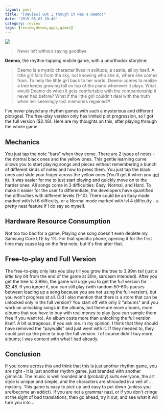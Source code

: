 ```yaml
---
layout: post
title: "[Review] But I though it was a Deemo!"
date: "2015-05-03 20:49"
category: review
tags: [review,deemo,apps,games]
---
```


![](http://www.rayark.com/g/deemo/res/img/index_pic.png)

> Never left without saying goodbye

__Deemo__, the rhythm-tapping mobile game, with a unorthodox storyline:

> Deemo is a mystic character lives in solitude, a castle, all by itself. A
> little girl falls from the sky, not knowing who she is, where she comes from.
> To help the little girl back to her world, Deemo comes to realize a tree keeps
> growing tall on top of the piano whenever it plays. What would Deemo do when
> it gets comfortable with the companionship it never had before? What if the
> little girl couldn't deal with the truth when her seemingly lost memories
> regained?!

I've never played any rhythm games with such a mysterious and different
plot/goal. The free-play version only has limited plot progression, so I got the
full version ($2.48). Here are my thoughts on this, after playing through the
whole game.

Mechanics
---------

You just tap the note "bars" when they come. There are 2 types of notes - the
normal black ones and the yellow ones. This gentle learning curve allows you to
start playing songs and pieces without remembering a bunch of different kinds of
notes and how to press them. You just tap the black ones and slide your finger
across the yellow ones (You'll get it when you [get
it](http://www.rayark.com/g/deemo/)). It was easier for me to just start playing
and quickly move on to the harder ones. All songs come in 3 difficulties: Easy,
Normal, and Hard. To make it easier for the user to differentiate, the
developers have quantified the difficulties with different levels (1-10). There
could be an Easy mode marked with lvl 6 difficulty, or a Normal mode marked with
lvl 4 difficulty - a pretty neat feature if I do say so myself.

Hardware Resource Consumption
-----------------------------

Not too too bad for a game. Playing one song doesn't even deplete my Samsung
Core LTE by 1%. For that specific phone, opening it for the first time may cause
lag on the first note, but it's fine after that.

Free-to-play and Full Version
-----------------------------

The free-to-play only lets you play till you grow the tree to 3.99m tall (just a
_little tiny bit_ from the end of the game at 20m, sarcasm intended). After you
get the tree to 3.99m, the game will urge you to get the full version for $2.48.
If you ignore it, you can still play (with random 50-60s pauses between loading
up a song because you are not using the full version), but you won't progress at
all. Did I also mention that there is a store that can be unlocked only in the
full version? You start off with only 2 "albums" and you work on unlocking songs
in the albums, but there are more albums, more albums that you have to buy with
real money to play (you can sample them free if you want to). An album costs
more than unlocking the full version itself. A bit outrageous, if you ask me. In
my opinion, I think that they should have removed the "paywalls" and just went
with it. If they needed to, they could just up the price to buy the full
version. I of course didn't buy more albums; I was content with what I had
already.

Conclusion
----------

If you come across this and think that this is just another rhythm game, you are
right - it is just another rhythm game, just branded with another gimmick. The
music is well rounded and (probably) suits everyone, the art style is unique and
simple, and the characters are shrouded in a veil of ... mystery. This game is
easy to pick up and easy to put down (unless you are/become an addict). If you
are not a grammar nazi, or if you don't cringe at the sight of bad translations,
then go ahead, try it out, and see what it will turn you into...
